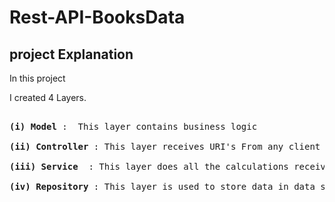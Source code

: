 # Rest-API-BooksData

## project Explanation


In this project 


I created 4 Layers.

<pre> 
<b>(i) Model</b> :  This layer contains business logic <br>
<b>(ii) Controller </b>: This layer receives URI's From any client <br>
<b>(iii) Service </b> : This layer does all the calculations received requested from Controller <br>
<b>(iv) Repository </b>: This layer is used to store data in data structure (not in database)
</pre>
